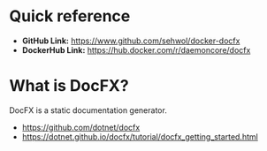 # Quick reference

- **GitHub Link:** https://www.github.com/sehwol/docker-docfx
- **DockerHub Link:** https://hub.docker.com/r/daemoncore/docfx


# What is DocFX?

DocFX is a static documentation generator.
<br/>
- https://github.com/dotnet/docfx
- https://dotnet.github.io/docfx/tutorial/docfx_getting_started.html
